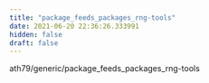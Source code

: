 ```yaml
---
title: "package_feeds_packages_rng-tools"
date: 2021-06-20 22:36:26.333991
hidden: false
draft: false
---
```


ath79/generic/package_feeds_packages_rng-tools

